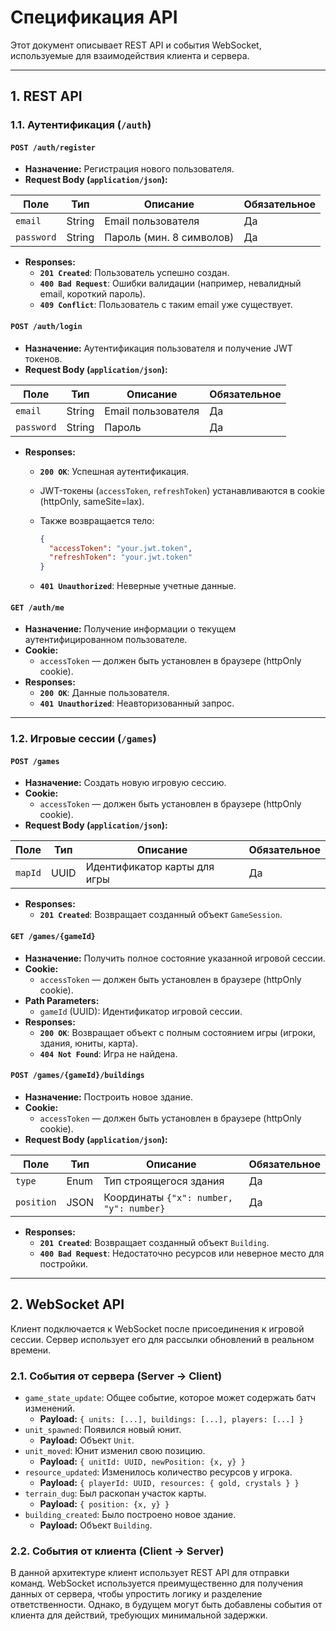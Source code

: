 # Спецификация API

Этот документ описывает REST API и события WebSocket, используемые для взаимодействия клиента и сервера.

---

## 1. REST API

### 1.1. Аутентификация (`/auth`)

#### `POST /auth/register`

- **Назначение:** Регистрация нового пользователя.
- **Request Body (`application/json`):**

| Поле | Тип | Описание | Обязательное |
| --- | --- | --- | --- |
| `email` | String | Email пользователя | Да |
| `password`| String | Пароль (мин. 8 символов) | Да |

- **Responses:**
  - **`201 Created`**: Пользователь успешно создан.
  - **`400 Bad Request`**: Ошибки валидации (например, невалидный email, короткий пароль).
  - **`409 Conflict`**: Пользователь с таким email уже существует.

#### `POST /auth/login`

- **Назначение:** Аутентификация пользователя и получение JWT токенов.
- **Request Body (`application/json`):**

| Поле | Тип | Описание | Обязательное |
| --- | --- | --- | --- |
| `email` | String | Email пользователя | Да |
| `password`| String | Пароль | Да |

- **Responses:**
  - **`200 OK`**: Успешная аутентификация.
  - JWT-токены (`accessToken`, `refreshToken`) устанавливаются в cookie (httpOnly, sameSite=lax).
  - Также возвращается тело:

      ```json
      {
        "accessToken": "your.jwt.token",
        "refreshToken": "your.jwt.token"
      }
      ```

  - **`401 Unauthorized`**: Неверные учетные данные.

#### `GET /auth/me`

- **Назначение:** Получение информации о текущем аутентифицированном пользователе.
- **Cookie:**
  - `accessToken` — должен быть установлен в браузере (httpOnly cookie).
- **Responses:**
  - **`200 OK`**: Данные пользователя.
  - **`401 Unauthorized`**: Неавторизованный запрос.

---

### 1.2. Игровые сессии (`/games`)

#### `POST /games`

- **Назначение:** Создать новую игровую сессию.
- **Cookie:**
  - `accessToken` — должен быть установлен в браузере (httpOnly cookie).
- **Request Body (`application/json`):**

| Поле | Тип | Описание | Обязательное |
| --- | --- | --- | --- |
| `mapId` | UUID | Идентификатор карты для игры | Да |

- **Responses:**
  - **`201 Created`**: Возвращает созданный объект `GameSession`.

#### `GET /games/{gameId}`

- **Назначение:** Получить полное состояние указанной игровой сессии.
- **Cookie:**
  - `accessToken` — должен быть установлен в браузере (httpOnly cookie).
- **Path Parameters:**
  - `gameId` (UUID): Идентификатор игровой сессии.
- **Responses:**
  - **`200 OK`**: Возвращает объект с полным состоянием игры (игроки, здания, юниты, карта).
  - **`404 Not Found`**: Игра не найдена.

#### `POST /games/{gameId}/buildings`

- **Назначение:** Построить новое здание.
- **Cookie:**
  - `accessToken` — должен быть установлен в браузере (httpOnly cookie).
- **Request Body (`application/json`):**

| Поле | Тип | Описание | Обязательное |
| --- | --- | --- | --- |
| `type` | Enum | Тип строящегося здания | Да |
| `position`| JSON | Координаты `{"x": number, "y": number}` | Да |

- **Responses:**
  - **`201 Created`**: Возвращает созданный объект `Building`.
  - **`400 Bad Request`**: Недостаточно ресурсов или неверное место для постройки.

---

## 2. WebSocket API

Клиент подключается к WebSocket после присоединения к игровой сессии. Сервер использует его для рассылки обновлений в реальном времени.

### 2.1. События от сервера (Server -> Client)

- `game_state_update`: Общее событие, которое может содержать батч изменений.
  - **Payload:** `{ units: [...], buildings: [...], players: [...] }`
- `unit_spawned`: Появился новый юнит.
  - **Payload:** Объект `Unit`.
- `unit_moved`: Юнит изменил свою позицию.
  - **Payload:** `{ unitId: UUID, newPosition: {x, y} }`
- `resource_updated`: Изменилось количество ресурсов у игрока.
  - **Payload:** `{ playerId: UUID, resources: { gold, crystals } }`
- `terrain_dug`: Был раскопан участок карты.
  - **Payload:** `{ position: {x, y} }`
- `building_created`: Было построено новое здание.
  - **Payload:** Объект `Building`.

### 2.2. События от клиента (Client -> Server)

В данной архитектуре клиент использует REST API для отправки команд. WebSocket используется преимущественно для получения данных от сервера, чтобы упростить логику и разделение ответственности. Однако, в будущем могут быть добавлены события от клиента для действий, требующих минимальной задержки.
